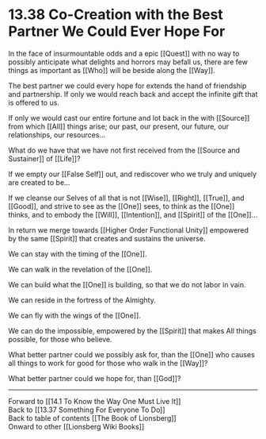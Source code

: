 # 13.38 Co-Creation with the Best Partner We Could Ever Hope For

In the face of insurmountable odds and a epic [[Quest]] with no way to possibly anticipate what delights and horrors may befall us, there are few things as important as [[Who]] will be beside along the [[Way]].

The best partner we could every hope for extends the hand of friendship and partnership. If only we would reach back and accept the infinite gift that is offered to us.

If only we would cast our entire fortune and lot back in the with [[Source]] from which [[All]] things arise; our past, our present, our future, our relationships, our resources…

What do we have that we have not first received from the [[Source and Sustainer]] of [[Life]]?

If we empty our [[False Self]] out, and rediscover who we truly and uniquely are created to be…

If we cleanse our Selves of all that is not [[Wise]], [[Right]], [[True]], and [[Good]], and strive to see as the [[One]] sees, to think as the [[One]] thinks, and to embody the [[Will]], [[Intention]], and [[Spirit]] of the [[One]]... 

In return we merge towards [[Higher Order Functional Unity]] empowered by the same [[Spirit]] that creates and sustains the universe.

We can stay with the timing of the [[One]]. 

We can walk in the revelation of the [[One]]. 

We can build what the [[One]] is building, so that we do not labor in vain.

We can reside in the fortress of the Almighty. 

We can fly with the wings of the [[One]].

We can do the impossible, empowered by the [[Spirit]] that makes All things possible, for those who believe. 

What better partner could we possibly ask for, than the [[One]] who causes all things to work for good for those who walk in the [[Way]]?

What better partner could we hope for, than [[God]]? 

___

Forward to [[14.1 To Know the Way One Must Live It]]  
Back to [[13.37 Something For Everyone To Do]]  
Back to table of contents [[The Book of Lionsberg]]  
Onward to other [[Lionsberg Wiki Books]]  
